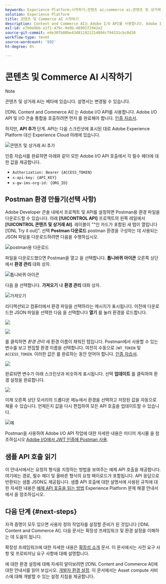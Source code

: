 ```yaml
---
keywords: Experience Platform;시작하기;컨텐츠 ai;commerce ai;콘텐츠 및 상거래 ai
solution: Experience Platform
title: 콘텐츠 및 Commerce AI 시작하기
description: Content and Commerce AI는 Adobe I/O API를 사용합니다. Adobe I/O API 및 I/O 콘솔 통합을 호출하려면 먼저 인증 자습서를 완료해야 합니다.
exl-id: e7b0e9bb-a1f1-479c-9e9b-46991f2942e2
source-git-commit: e4e30fb80be43d811921214094cf94331cbc0d38
workflow-type: tm+mt
source-wordcount: '592'
ht-degree: 0%

---
```


# 콘텐츠 및 Commerce AI 시작하기

>[!NOTE]
>
>콘텐츠 및 상거래 AI는 베타에 있습니다. 설명서는 변경될 수 있습니다.

[!DNL Content and Commerce AI] 는 Adobe I/O API를 사용합니다. Adobe I/O API 및 I/O 콘솔 통합을 호출하려면 먼저 를 완료해야 합니다. [인증 자습서](https://www.adobe.com/go/platform-api-authentication-en).

하지만, **API 추가** 단계. API는 다음 스크린샷에 표시된 대로 Adobe Experience Platform 대신 Experience Cloud 아래에 있습니다.

![콘텐츠 및 상거래 AI 추가](./images/add-api.png)

인증 자습서를 완료하면 아래와 같이 모든 Adobe I/O API 호출에서 각 필수 헤더에 대한 값을 제공합니다.

- `Authorization: Bearer {ACCESS_TOKEN}`
- `x-api-key: {API_KEY}`
- `x-gw-ims-org-id: {ORG_ID}`

## Postman 환경 만들기(선택 사항)

Adobe Developer 콘솔 내에서 프로젝트 및 API를 설정하면 Postman용 환경 파일을 다운로드할 수 있습니다. 아래 **[!UICONTROL API]** 프로젝트의 왼쪽 레일에서 **[!UICONTROL 콘텐츠 및 상거래 AI]**. 레이블이 &quot;&quot;인 카드가 포함된 새 탭이 열립니다[!DNL Try it out]&quot;. 선택 **Postman 다운로드** postman 환경을 구성하는 데 사용되는 JSON 파일을 다운로드하려면 다음을 수행하십시오.

![postman용 다운로드](./images/add-to-postman.png)

파일을 다운로드했으면 Postman을 열고 을 선택합니다. **톱니바퀴 아이콘** 오른쪽 상단에서 **환경 관리** 대화 상자.

![톱니바퀴 아이콘](./images/select-gear-icon.png)

다음 을 선택합니다. **가져오기** 내 **환경 관리** 대화 상자.

![가져오기](./images/import.png)

리디렉션되고 컴퓨터에서 환경 파일을 선택하라는 메시지가 표시됩니다. 이전에 다운로드한 JSON 파일을 선택한 다음 을 선택합니다 **열기** 를 눌러 환경을 로드합니다.

![](./images/choose-your-file.png)

![](./images/click-open.png)

를 클릭하면 *환경 관리* 새 환경 이름이 채워진 탭입니다. Postman에서 사용할 수 있는 변수를 보고 편집할 환경 이름을 선택합니다. 여전히 수동으로 `JWT_TOKEN` 및 `ACCESS_TOKEN`. 이러한 값은 를 완료하는 동안 얻어야 합니다. [인증 자습서](https://www.adobe.com/go/platform-api-authentication-en).

![](./images/re-direct.png)

완료되면 변수가 아래 스크린샷과 비슷하게 표시됩니다. 선택 **업데이트** 를 클릭하여 환경 설정을 완료합니다.

![](./images/final-environment.png)

이제 오른쪽 상단 모서리의 드롭다운 메뉴에서 환경을 선택하고 저장된 값을 자동으로 채울 수 있습니다. 언제든지 값을 다시 편집하여 모든 API 호출을 업데이트할 수 있습니다.

![예](./images/select-environment.png)

Postman을 사용하여 Adobe I/O API 작업에 대한 자세한 내용은 미디어 게시물 을 참조하십시오 [Adobe I/O에서 JWT 인증에 Postman 사용](https://medium.com/adobetech/using-postman-for-jwt-authentication-on-adobe-i-o-7573428ffe7f).

## 샘플 API 호출 읽기

이 안내서에서는 요청의 형식을 지정하는 방법을 보여주는 예제 API 호출을 제공합니다. 여기에는 경로, 필수 헤더 및 올바른 형식의 요청 페이로드가 포함됩니다. API 응답으로 반환되는 샘플 JSON도 제공됩니다. 샘플 API 호출에 대한 설명서에 사용된 규칙에 대한 자세한 내용은 [예제 API 호출을 읽는 방법](../../landing/troubleshooting.md) Experience Platform 문제 해결 안내서에서 을 참조하십시오.

## 다음 단계 {#next-steps}

자격 증명이 모두 있으면 사용자 정의 작업자를 설정할 준비가 된 것입니다 [!DNL Content and Commerce AI]. 다음 문서는 확장성 프레임워크 및 환경 설정을 이해하는 데 도움이 됩니다.

확장성 프레임워크에 대한 자세한 내용은 [확장성 소개](https://experienceleague.adobe.com/docs/asset-compute/using/extend/understand-extensibility.html) 문서. 이 문서에서는 사전 요구 사항 및 프로비저닝 요구 사항에 대해 설명합니다.

에 대한 환경 설정에 대해 자세히 알아보려면 [!DNL Content and Commerce AI]에 대한 안내서를 읽어 보십시오. [개발자 환경 설정](https://experienceleague.adobe.com/docs/asset-compute/using/extend/setup-environment.html). 이 문서에서는 Asset compute 서비스에 대해 개발할 수 있는 설정 지침을 제공합니다.
